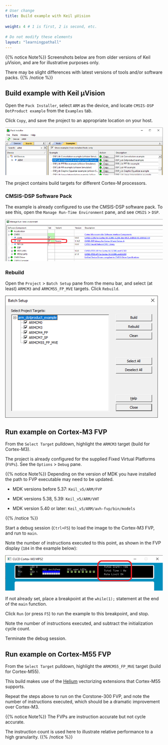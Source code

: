 ```yaml
---
# User change
title: Build example with Keil μVision

weight: 4 # 1 is first, 2 is second, etc.

# Do not modify these elements
layout: "learningpathall"
---
```

{{% notice  Note%}}
Screenshots below are from older versions of Keil μVision, and are for illustrative purposes only.

There may be slight differences with latest versions of tools and/or software packs.
{{% /notice %}}

## Build example with Keil μVision

Open the `Pack Installer`, select `ARM` as the device, and locate `CMSIS-DSP DotProduct example` from the `Examples` tab.

Click `Copy`, and save the project to an appropriate location on your host.

![Pack Installer #center](images/pack_installer.png)

The project contains build targets for different Cortex-M processors.

### CMSIS-DSP Software Pack

The example is already configured to use the CMSIS-DSP software pack. To see this, open the `Manage Run-Time Environment` pane, and see `CMSIS` > `DSP`.

![Manage Run-Time Environment #center](images/rte.png)

### Rebuild

Open the `Project` > `Batch Setup` pane from the menu bar, and select (at least) `ARMCM3` and `ARMCM55_FP_MVE` targets. Click `Rebuild`.

![Batch Setup #center](images/batch.png)

## Run example on Cortex-M3 FVP

From the `Select Target` pulldown, highlight the `ARMCM3` target (build for Cortex-M3).

The project is already configured for the supplied Fixed Virtual Platforms (`FVPs`). See the `Options` > `Debug` pane.

{{% notice  Note%}}
Depending on the version of MDK you have installed the path to FVP executable may need to be updated.

* MDK versions before 5.37:     `Keil_v5/ARM/FVP`

* MDK versions 5.38, 5.39:     `Keil_v5/ARM/VHT`

* MDK version 5.40 or later:   `Keil_v5/ARM/avh-fvp/bin/models`

{{% /notice %}}

Start a debug session (`Ctrl+F5`) to load the image to the Cortex-M3 FVP, and run to `main`.

Note the number of instructions executed to this point, as shown in the FVP display (`184` in the example below):

![FVP Display #center](images/fvp.png)

If not already set, place a breakpoint at the `while(1);` statement at the end of the `main` function.

Click `Run` (or press `F5`) to run the example to this breakpoint, and stop.

Note the number of instructions executed, and subtract the initialization cycle count.

Terminate the debug session.

## Run example on Cortex-M55 FVP

From the `Select Target` pulldown, highlight the `ARMCM55_FP_MVE` target (build for Cortex-M55).

This build makes use of the [Helium](https://www.arm.com/technologies/helium) vectorizing extensions that Cortex-M55 supports.

Repeat the steps above to run on the Corstone-300 FVP, and note the number of instructions executed, which should be a dramatic improvement over Cortex-M3.

{{% notice  Note%}}
The FVPs are instruction accurate but not cycle accurate.

The instruction count is used here to illustrate relative performance to a high granularity.
{{% /notice %}}
